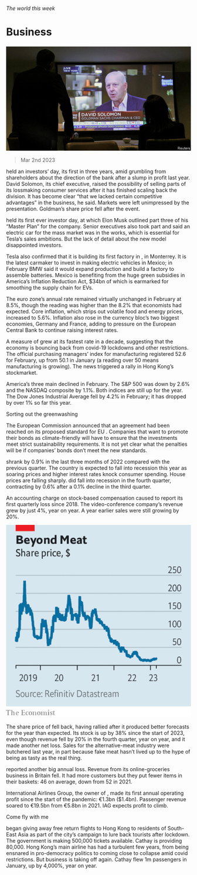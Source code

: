 ###### The world this week

# Business 

#####  

![image](images/20230304_WWP501.jpg) 

> Mar 2nd 2023 

 held an investors’ day, its first in three years, amid grumbling from shareholders about the direction of the bank after a slump in profit last year. David Solomon, its chief executive, raised the possibility of selling parts of its lossmaking consumer services after it has finished scaling back the division. It has become clear “that we lacked certain competitive advantages” in the business, he said. Markets were left unimpressed by the presentation. Goldman’s share price fell after the event. 

 held its first ever investor day, at which Elon Musk outlined part three of his “Master Plan” for the company. Senior executives also took part and said an electric car for the mass market was in the works, which is essential for Tesla’s sales ambitions. But the lack of detail about the new model disappointed investors. 

Tesla also confirmed that it is building its first factory in , in Monterrey. It is the latest carmaker to invest in making electric vehicles in Mexico; in February BMW said it would expand production and build a factory to assemble batteries. Mexico is benefiting from the huge green subsidies in America’s Inflation Reduction Act, $34bn of which is earmarked for smoothing the supply chain for EVs. 

The euro zone’s annual  rate remained virtually unchanged in February at 8.5%, though the reading was higher than the 8.2% that economists had expected. Core inflation, which strips out volatile food and energy prices, increased to 5.6%. Inflation also rose in the currency bloc’s two biggest economies, Germany and France, adding to pressure on the European Central Bank to continue raising interest rates. 

A measure of  grew at its fastest rate in a decade, suggesting that the economy is bouncing back from covid-19 lockdowns and other restrictions. The official purchasing managers’ index for manufacturing registered 52.6 for February, up from 50.1 in January (a reading over 50 means manufacturing is growing). The news triggered a rally in Hong Kong’s stockmarket. 

America’s three main  declined in February. The S&amp;P 500 was down by 2.6% and the NASDAQ composite by 1.1%. Both indices are still up for the year. The Dow Jones Industrial Average fell by 4.2% in February; it has dropped by over 1% so far this year. 

Sorting out the greenwashing

The European Commission announced that an agreement had been reached on its proposed standard for EU . Companies that want to promote their bonds as climate-friendly will have to ensure that the investments meet strict sustainability requirements. It is not yet clear what the penalties will be if companies’ bonds don’t meet the new standards. 

 shrank by 0.9% in the last three months of 2022 compared with the previous quarter. The country is expected to fall into recession this year as soaring prices and higher interest rates knock consumer spending. House prices are falling sharply.  did fall into recession in the fourth quarter, contracting by 0.6% after a 0.1% decline in the third quarter. 

An accounting charge on stock-based compensation caused  to report its first quarterly loss since 2018. The video-conference company’s revenue grew by just 4%, year on year. A year earlier sales were still growing by 20%. 

![image](images/20230304_WWC197.png) 


The share price of  fell back, having rallied after it produced better forecasts for the year than expected. Its stock is up by 38% since the start of 2023, even though revenue fell by 20% in the fourth quarter, year on year, and it made another net loss. Sales for the alternative-meat industry were butchered last year, in part because fake meat hasn’t lived up to the hype of being as tasty as the real thing. 

 reported another big annual loss. Revenue from its online-groceries business in Britain fell. It had more customers but they put fewer items in their baskets: 46 on average, down from 52 in 2021. 

International Airlines Group, the owner of , made its first annual operating profit since the start of the pandemic: €1.3bn ($1.4bn). Passenger revenue soared to €19.5bn from €5.8bn in 2021. IAG expects profit to climb. 

Come fly with me

 began giving away free return flights to Hong Kong to residents of South-East Asia as part of the city’s campaign to lure back tourists after lockdown. The government is making 500,000 tickets available. Cathay is providing 80,000. Hong Kong’s main airline has had a turbulent few years, from being ensnared in pro-democracy politics to coming close to collapse amid covid restrictions. But business is taking off again. Cathay flew 1m passengers in January, up by 4,000%, year on year. 

